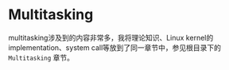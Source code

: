 # Multitasking

multitasking涉及到的内容非常多，我将理论知识、Linux kernel的implementation、system call等放到了同一章节中，参见根目录下的 `Multitasking` 章节。